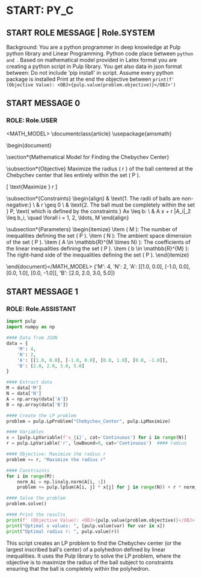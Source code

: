 # START: PY_C 
## START ROLE MESSAGE | Role.SYSTEM 
Background: You are a python programmer in deep knowledge at Pulp python library and Linear Programming. Python code place between ```python and ```. Based on mathematical model provided in Latex format you are creating a python script in Pulp library. You get also data in json format between: <DATA></DATA> Do not include 'pip install' in script. Assume every python package is installed Print at the end the objective between <OBJ></OBJ> `print(f' (Objective Value): <OBJ>{pulp.value(problem.objective)}</OBJ>')` 
## START MESSAGE 0 
### ROLE: Role.USER
<MATH_MODEL>
\documentclass{article}
\usepackage{amsmath}

\begin{document}

\section*{Mathematical Model for Finding the Chebychev Center}

\subsection*{Objective}
Maximize the radius \( r \) of the ball centered at the Chebychev center that lies entirely within the set \( P \).

\[
\text{Maximize } r
\]

\subsection*{Constraints}
\begin{align}
& \text{1. The radii of balls are non-negative:} \\
& r \geq 0 \\
& \text{2. The ball must be completely within the set } P, \text{ which is defined by the constraints } Ax \leq b: \\
& A x + r \|A_i\|_2 \leq b_i, \quad \forall i = 1, 2, \ldots, M
\end{align}

\subsection*{Parameters}
\begin{itemize}
    \item \( M \): The number of inequalities defining the set \( P \).
    \item \( N \): The ambient space dimension of the set \( P \).
    \item \( A \in \mathbb{R}^{M \times N} \): The coefficients of the linear inequalities defining the set \( P \).
    \item \( b \in \mathbb{R}^{M} \): The right-hand side of the inequalities defining the set \( P \).
\end{itemize}

\end{document}</MATH_MODEL>
<DATA>
{'M': 4, 'N': 2, 'A': [[1.0, 0.0], [-1.0, 0.0], [0.0, 1.0], [0.0, -1.0]], 'B': [2.0, 2.0, 3.0, 5.0]}</DATA>


## START MESSAGE 1 
### ROLE: Role.ASSISTANT
```python
import pulp
import numpy as np

#### Data from JSON
data = {
    'M': 4,
    'N': 2,
    'A': [[1.0, 0.0], [-1.0, 0.0], [0.0, 1.0], [0.0, -1.0]],
    'B': [2.0, 2.0, 3.0, 5.0]
}

#### Extract data
M = data['M']
N = data['N']
A = np.array(data['A'])
B = np.array(data['B'])

#### Create the LP problem
problem = pulp.LpProblem("Chebychev_Center", pulp.LpMaximize)

#### Variables
x = [pulp.LpVariable(f'x_{i}', cat='Continuous') for i in range(N)]
r = pulp.LpVariable('r', lowBound=0, cat='Continuous')  #### radius

#### Objective: Maximize the radius r
problem += r, "Maximize the radius r"

#### Constraints
for i in range(M):
    norm_Ai = np.linalg.norm(A[i, :])
    problem += pulp.lpSum(A[i, j] * x[j] for j in range(N)) + r * norm_Ai <= B[i], f"Constraint_{i}"

#### Solve the problem
problem.solve()

#### Print the results
print(f' (Objective Value): <OBJ>{pulp.value(problem.objective)}</OBJ>')
print("Optimal x values: ", [pulp.value(var) for var in x])
print("Optimal radius r: ", pulp.value(r))
```

This script creates an LP problem to find the Chebychev center (or the largest inscribed ball's center) of a polyhedron defined by linear inequalities. It uses the Pulp library to solve the LP problem, where the objective is to maximize the radius of the ball subject to constraints ensuring that the ball is completely within the polyhedron.

